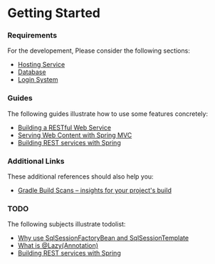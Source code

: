 # Getting Started

### Requirements
For the developement, Please consider the following sections:

* [Hosting Service](https://docs.gradle.org)
* [Database](https://docs.spring.io/spring-boot/docs/2.5.3/gradle-plugin/reference/html/)
* [Login System](https://docs.spring.io/spring-boot/docs/2.5.3/gradle-plugin/reference/html/#build-image)

### Guides
The following guides illustrate how to use some features concretely:

* [Building a RESTful Web Service](https://spring.io/guides/gs/rest-service/)
* [Serving Web Content with Spring MVC](https://spring.io/guides/gs/serving-web-content/)
* [Building REST services with Spring](https://spring.io/guides/tutorials/bookmarks/)

### Additional Links
These additional references should also help you:

* [Gradle Build Scans – insights for your project's build](https://scans.gradle.com#gradle)

### TODO
The following subjects illustrate todolist:

* [Why use SqlSessionFactoryBean and SqlSessionTemplate](https://www.holaxprogramming.com/2015/10/18/spring-boot-with-mybatis/)
* [What is @Lazy(Annotation)](https://www.holaxprogramming.com/2015/10/18/spring-boot-with-mybatis/)
* [Building REST services with Spring](https://spring.io/guides/tutorials/bookmarks/)